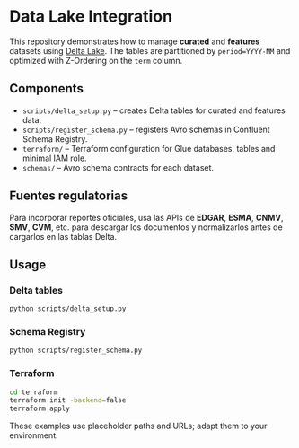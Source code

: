 # Data Lake Integration

This repository demonstrates how to manage **curated** and **features** datasets
using [Delta Lake](https://delta.io/). The tables are partitioned by
`period=YYYY-MM` and optimized with Z-Ordering on the `term` column.

## Components

- `scripts/delta_setup.py` – creates Delta tables for curated and features data.
- `scripts/register_schema.py` – registers Avro schemas in Confluent Schema Registry.
- `terraform/` – Terraform configuration for Glue databases, tables and minimal IAM role.
- `schemas/` – Avro schema contracts for each dataset.

## Fuentes regulatorias

Para incorporar reportes oficiales, usa las APIs de **EDGAR**, **ESMA**, **CNMV**, **SMV**, **CVM**, etc. para descargar los documentos y normalizarlos antes de cargarlos en las tablas Delta.

## Usage

### Delta tables

```bash
python scripts/delta_setup.py
```

### Schema Registry

```bash
python scripts/register_schema.py
```

### Terraform

```bash
cd terraform
terraform init -backend=false
terraform apply
```

These examples use placeholder paths and URLs; adapt them to your environment.
